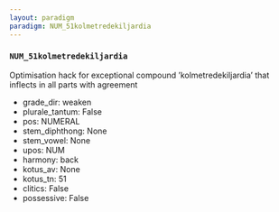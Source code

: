 ```yaml
---
layout: paradigm
paradigm: NUM_51kolmetredekiljardia
---
```

### ` NUM_51kolmetredekiljardia `

Optimisation hack for exceptional compound ’kolmetredekiljardia’ that inflects in all parts with agreement
* grade_dir: weaken
* plurale_tantum: False
* pos: NUMERAL
* stem_diphthong: None
* stem_vowel: None
* upos: NUM
* harmony: back
* kotus_av: None
* kotus_tn: 51
* clitics: False
* possessive: False
